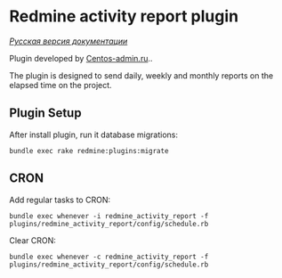 # Redmine activity report plugin

*[Русская версия документации](README.ru.md)*

Plugin developed by [Centos-admin.ru](http://centos-admin.ru/)..

The plugin is designed to send daily, weekly and monthly reports on the elapsed time on the project.

## Plugin Setup

After install plugin, run it database migrations:

```
bundle exec rake redmine:plugins:migrate
```

## CRON

Add regular tasks to CRON:

```
bundle exec whenever -i redmine_activity_report -f plugins/redmine_activity_report/config/schedule.rb
```

Clear CRON:

```
bundle exec whenever -c redmine_activity_report -f plugins/redmine_activity_report/config/schedule.rb
```

